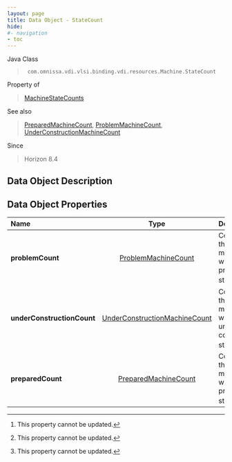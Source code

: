 ```yaml
---
layout: page
title: Data Object - StateCount
hide:
#- navigation
- toc
---
```






Java Class
> ` com.omnissa.vdi.vlsi.binding.vdi.resources.Machine.StateCount`

Property of
> [MachineStateCounts](vdi.resources.Machine.MachineStateCounts.md#field_detail)

See also
> [PreparedMachineCount](vdi.resources.Machine.PreparedMachineCount.md), [ProblemMachineCount](vdi.resources.Machine.ProblemMachineCount.md), [UnderConstructionMachineCount](vdi.resources.Machine.UnderConstructionMachineCount.md)

Since
> Horizon 8.4


## Data Object Description

## Data Object Properties

 Name | Type | Description
:---|:---:|:---
**problemCount**| [ProblemMachineCount](vdi.resources.Machine.ProblemMachineCount.md)|  Counts of the machines which are in problem state. [^2]
**underConstructionCount**| [UnderConstructionMachineCount](vdi.resources.Machine.UnderConstructionMachineCount.md)|  Counts of the machines which are in under construction state. [^2]
**preparedCount**| [PreparedMachineCount](vdi.resources.Machine.PreparedMachineCount.md)|  Counts of the machines which are in prepared state. [^2]


 


[^2]: This property cannot be updated.